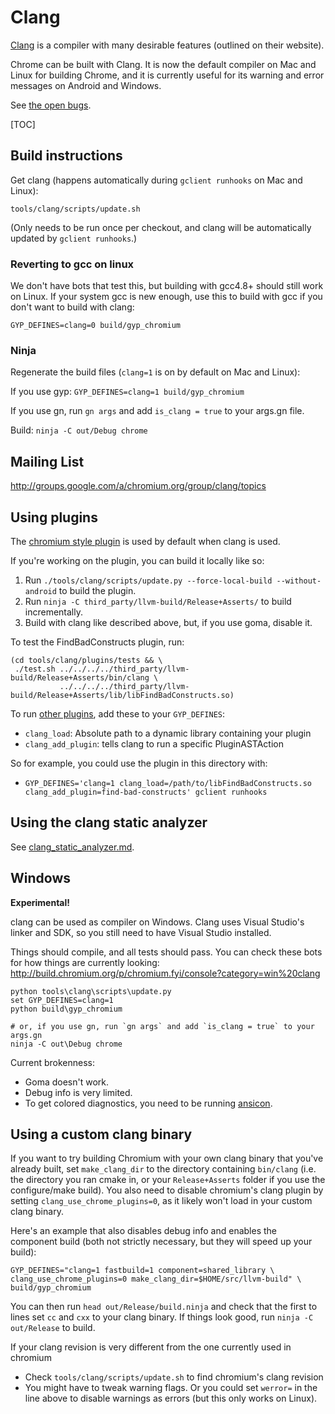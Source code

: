 # Clang

[Clang](http://clang.llvm.org/) is a compiler with many desirable features
(outlined on their website).

Chrome can be built with Clang. It is now the default compiler on Mac and Linux
for building Chrome, and it is currently useful for its warning and error
messages on Android and Windows.

See
[the open bugs](http://code.google.com/p/chromium/issues/list?q=label:clang).

[TOC]

## Build instructions

Get clang (happens automatically during `gclient runhooks` on Mac and Linux):

    tools/clang/scripts/update.sh

(Only needs to be run once per checkout, and clang will be automatically updated
by `gclient runhooks`.)

### Reverting to gcc on linux

We don't have bots that test this, but building with gcc4.8+ should still work
on Linux. If your system gcc is new enough, use this to build with gcc if you
don't want to build with clang:

    GYP_DEFINES=clang=0 build/gyp_chromium

### Ninja

Regenerate the build files (`clang=1` is on by default on Mac and Linux):

If you use gyp: `GYP_DEFINES=clang=1 build/gyp_chromium`

If you use gn, run `gn args` and add `is_clang = true` to your args.gn file.

Build: `ninja -C out/Debug chrome`

## Mailing List

http://groups.google.com/a/chromium.org/group/clang/topics

## Using plugins

The
[chromium style plugin](http://dev.chromium.org/developers/coding-style/chromium-style-checker-errors)
is used by default when clang is used.

If you're working on the plugin, you can build it locally like so:

1.  Run `./tools/clang/scripts/update.py --force-local-build --without-android`
    to build the plugin.
1.  Run `ninja -C third_party/llvm-build/Release+Asserts/` to build incrementally.
1.  Build with clang like described above, but, if you use goma, disable it.

To test the FindBadConstructs plugin, run:

    (cd tools/clang/plugins/tests && \
     ./test.sh ../../../../third_party/llvm-build/Release+Asserts/bin/clang \
               ../../../../third_party/llvm-build/Release+Asserts/lib/libFindBadConstructs.so)

To run [other plugins](writing_clang_plugins.md), add these to your
`GYP_DEFINES`:

*   `clang_load`: Absolute path to a dynamic library containing your plugin
*   `clang_add_plugin`: tells clang to run a specific PluginASTAction

So for example, you could use the plugin in this directory with:

*   `GYP_DEFINES='clang=1 clang_load=/path/to/libFindBadConstructs.so
    clang_add_plugin=find-bad-constructs' gclient runhooks`

## Using the clang static analyzer

See [clang_static_analyzer.md](clang_static_analyzer.md).

## Windows

**Experimental!**

clang can be used as compiler on Windows. Clang uses Visual Studio's linker and
SDK, so you still need to have Visual Studio installed.

Things should compile, and all tests should pass. You can check these bots for
how things are currently looking:
http://build.chromium.org/p/chromium.fyi/console?category=win%20clang

``` shell
python tools\clang\scripts\update.py
set GYP_DEFINES=clang=1
python build\gyp_chromium

# or, if you use gn, run `gn args` and add `is_clang = true` to your args.gn
ninja -C out\Debug chrome
```

Current brokenness:

*   Goma doesn't work.
*   Debug info is very limited.
*   To get colored diagnostics, you need to be running
    [ansicon](https://github.com/adoxa/ansicon/releases).

## Using a custom clang binary

If you want to try building Chromium with your own clang binary that you've
already built, set `make_clang_dir` to the directory containing `bin/clang`
(i.e. the directory you ran cmake in, or your `Release+Asserts` folder if you
use the configure/make build). You also need to disable chromium's clang plugin
by setting `clang_use_chrome_plugins=0`, as it likely won't load in your custom
clang binary.

Here's an example that also disables debug info and enables the component build
(both not strictly necessary, but they will speed up your build):

```shell
GYP_DEFINES="clang=1 fastbuild=1 component=shared_library \
clang_use_chrome_plugins=0 make_clang_dir=$HOME/src/llvm-build" \
build/gyp_chromium
```

You can then run `head out/Release/build.ninja` and check that the first to
lines set `cc` and `cxx` to your clang binary. If things look good, run `ninja
-C out/Release` to build.

If your clang revision is very different from the one currently used in chromium

*   Check `tools/clang/scripts/update.sh` to find chromium's clang revision
*   You might have to tweak warning flags. Or you could set `werror=` in the
    line above to disable warnings as errors (but this only works on Linux).
